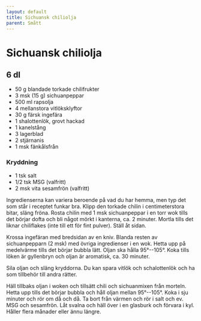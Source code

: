 ```yaml
---
layout: default
title: Sichuansk chiliolja
parent: Smått
---
```

# Sichuansk chiliolja

## 6 dl

- 50 g blandade torkade chilifrukter
- 3 msk (15 g) sichuanpeppar
- 500 ml rapsolja
- 4 mellanstora vitlöksklyftor
- 30 g färsk ingefära
- 1 shalottenlök, grovt hackad
- 1 kanelstång
- 3 lagerblad
- 2 stjärnanis
- 1 msk fänkålsfrån


### Kryddning

- 1 tsk salt
- 1/2 tsk MSG (valfritt)
- 2 msk vita sesamfrön (valfritt)


Ingredienserna kan variera beroende på vad du har hemma, men typ det som står i receptet
funkar bra. Klipp den torkade chilin i centimeterstora bitar, släng fröna. Rosta chilin
med 1 msk sichuanpeppar i en torr wok tills det börjar dofta och bli något mörkt i
kanterna, ca. 2 minuter. Mortla tills det liknar chiliflakes (inte till ett för fint
pulver). Ställ åt sidan.

Krossa ingefäran med bredsidan av en kniv. Blanda resten av sichuanpepparn (2 msk) med
övriga ingredienser i en wok. Hetta upp på medelvärme tills det börjar bubbla lätt. Oljan
ska hålla 95°--105°. Koka tills löken är gyllenbryn och oljan är aromatisk, ca. 30
minuter.

Sila oljan och släng kryddorna. Du kan spara vitlök och schalottenlök och ha som tillbehör
till andra rätter.

Häll tillbaks oljan i woken och tillsätt chili och sichuanmixen från morteln. Hetta upp
tills det börjar bubbla och håll oljan mellan 95°--105°. Koka i sju minuter och rör om då
och då. Ta bort från värmen och rör i salt och ev. MSG och sesamfrön. Låt svalna och häll
över i en glasburk och förvara i kyl. Håller flera månader eller ännu längre.

